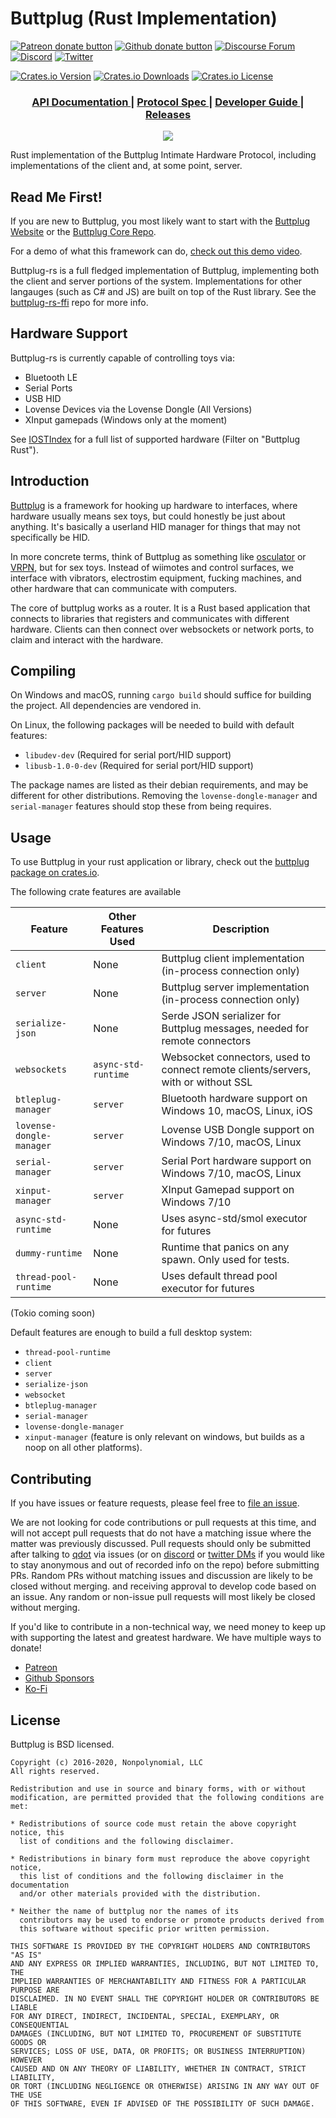# Buttplug (Rust Implementation)

[![Patreon donate button](https://img.shields.io/badge/patreon-donate-yellow.svg)](https://www.patreon.com/qdot)
[![Github donate button](https://img.shields.io/badge/github-donate-ff69b4.svg)](https://www.github.com/sponsors/qdot)
[![Discourse Forum](https://img.shields.io/badge/discourse-forum-blue.svg)](https://metafetish.club)
[![Discord](https://img.shields.io/discord/353303527587708932.svg?logo=discord)](https://discord.buttplug.io)
[![Twitter](https://img.shields.io/twitter/follow/buttplugio.svg?style=social&logo=twitter)](https://twitter.com/buttplugio)

[![Crates.io Version](https://img.shields.io/crates/v/buttplug)](https://crates.io/crates/buttplug)
[![Crates.io Downloads](https://img.shields.io/crates/d/buttplug)](https://crates.io/crates/buttplug)
[![Crates.io License](https://img.shields.io/crates/l/buttplug)](https://crates.io/crates/buttplug)

<div align="center">
  <h3>
    <a href="https://docs.rs/buttplug">
      API Documentation
    </a>
    <span> | </span>
    <a href="https://buttplug-spec.docs.buttplug.io">
      Protocol Spec
    </a>
    <span> | </span>
    <a href="https://buttplug-developer-guide.docs.buttplug.io">
      Developer Guide
    </a>
    <span> | </span>
    <a href="https://github.com/buttplugio/buttplug-rs/releases">
      Releases
    </a>
  </h3>
</div>

<p align="center">
  <img src="https://raw.githubusercontent.com/buttplugio/buttplug-rs/dev/buttplug/docs/buttplug_rust_docs.png">
</p>

Rust implementation of the Buttplug Intimate Hardware Protocol,
including implementations of the client and, at some point, server.

## Read Me First!

If you are new to Buttplug, you most likely want to start with the [Buttplug
Website](https://buttplug.io) or the [Buttplug Core Repo](https://github.com/buttplugio/buttplug).

For a demo of what this framework can do, [check out this demo
video](https://www.youtube.com/watch?v=RXD76g5fias).

Buttplug-rs is a full fledged implementation of Buttplug, implementing both the client and server
portions of the system. Implementations for other langauges (such as C# and JS) are built on top of
the Rust library. See the [buttplug-rs-ffi](https://github.com/buttplugio/buttplug-rs-ffi) repo for
more info.

## Hardware Support

Buttplug-rs is currently capable of controlling toys via:

- Bluetooth LE
- Serial Ports
- USB HID
- Lovense Devices via the Lovense Dongle (All Versions)
- XInput gamepads (Windows only at the moment)

See [IOSTIndex](https://iostindex.com) for a full list of supported hardware (Filter on "Buttplug Rust").

## Introduction

[Buttplug](https://buttplug.io) is a framework for hooking up hardware to interfaces, where hardware
usually means sex toys, but could honestly be just about anything. It's basically a userland HID
manager for things that may not specifically be HID.

In more concrete terms, think of Buttplug as something like [osculator](http://www.osculator.net/)
or [VRPN](http://vrpn.org), but for sex toys. Instead of wiimotes and control surfaces, we interface
with vibrators, electrostim equipment, fucking machines, and other hardware that can communicate
with computers.

The core of buttplug works as a router. It is a Rust based application that connects to libraries
that registers and communicates with different hardware. Clients can then connect over websockets or
network ports, to claim and interact with the hardware.

## Compiling

On Windows and macOS, running `cargo build` should suffice for building the project. All
dependencies are vendored in.

On Linux, the following packages will be needed to build with default features:

- `libudev-dev` (Required for serial port/HID support)
- `libusb-1.0-0-dev` (Required for serial port/HID support)

The package names are listed as their debian requirements, and may be different for other
distributions. Removing the `lovense-dongle-manager` and `serial-manager` features should stop these
from being requires.

## Usage

To use Buttplug in your rust application or library, check out the
[buttplug package on crates.io](https://crates.io/crates/buttplug).

The following crate features are available

| Feature | Other Features Used | Description |
| --------- | ----------- | ----------- |
| `client` | None | Buttplug client implementation (in-process connection only) |
| `server` | None | Buttplug server implementation (in-process connection only) |
| `serialize-json` | None | Serde JSON serializer for Buttplug messages, needed for remote connectors |
| `websockets` | `async-std-runtime` | Websocket connectors, used to connect remote clients/servers, with or without SSL |
| `btleplug-manager` | `server` | Bluetooth hardware support on Windows 10, macOS, Linux, iOS |
| `lovense-dongle-manager` | `server` | Lovense USB Dongle support on Windows 7/10, macOS, Linux |
| `serial-manager` | `server` | Serial Port hardware support on Windows 7/10, macOS, Linux |
| `xinput-manager` | `server` | XInput Gamepad support on Windows 7/10 |
| `async-std-runtime` | None | Uses async-std/smol executor for futures |
| `dummy-runtime` | None | Runtime that panics on any spawn. Only used for tests. |
| `thread-pool-runtime` | None | Uses default thread pool executor for futures |

(Tokio coming soon)

Default features are enough to build a full desktop system:

- `thread-pool-runtime`
- `client`
- `server`
- `serialize-json` 
- `websocket`
- `btleplug-manager`
- `serial-manager`
- `lovense-dongle-manager`
- `xinput-manager` (feature is only relevant on windows, but builds as a noop on all
  other platforms).

## Contributing

If you have issues or feature requests, please feel free to [file an
issue](https://github.com/buttplugio/buttplug-rs/issues).

We are not looking for code contributions or pull requests at this time, and will not accept pull
requests that do not have a matching issue where the matter was previously discussed. Pull requests
should only be submitted after talking to [qdot](https://github.com/qdot) via issues (or on
[discord](https://discord.buttplug.io) or [twitter DMs](https://twitter.com/buttplugio) if you would
like to stay anonymous and out of recorded info on the repo) before submitting PRs. Random PRs
without matching issues and discussion are likely to be closed without merging. and receiving
approval to develop code based on an issue. Any random or non-issue pull requests will most likely
be closed without merging.

If you'd like to contribute in a non-technical way, we need money to keep up with supporting the
latest and greatest hardware. We have multiple ways to donate!

- [Patreon](https://patreon.com/qdot)
- [Github Sponsors](https://github.com/sponsors/qdot)
- [Ko-Fi](https://ko-fi.com/qdot76367)

## License

Buttplug is BSD licensed.

    Copyright (c) 2016-2020, Nonpolynomial, LLC
    All rights reserved.

    Redistribution and use in source and binary forms, with or without
    modification, are permitted provided that the following conditions are met:

    * Redistributions of source code must retain the above copyright notice, this
      list of conditions and the following disclaimer.

    * Redistributions in binary form must reproduce the above copyright notice,
      this list of conditions and the following disclaimer in the documentation
      and/or other materials provided with the distribution.

    * Neither the name of buttplug nor the names of its
      contributors may be used to endorse or promote products derived from
      this software without specific prior written permission.

    THIS SOFTWARE IS PROVIDED BY THE COPYRIGHT HOLDERS AND CONTRIBUTORS "AS IS"
    AND ANY EXPRESS OR IMPLIED WARRANTIES, INCLUDING, BUT NOT LIMITED TO, THE
    IMPLIED WARRANTIES OF MERCHANTABILITY AND FITNESS FOR A PARTICULAR PURPOSE ARE
    DISCLAIMED. IN NO EVENT SHALL THE COPYRIGHT HOLDER OR CONTRIBUTORS BE LIABLE
    FOR ANY DIRECT, INDIRECT, INCIDENTAL, SPECIAL, EXEMPLARY, OR CONSEQUENTIAL
    DAMAGES (INCLUDING, BUT NOT LIMITED TO, PROCUREMENT OF SUBSTITUTE GOODS OR
    SERVICES; LOSS OF USE, DATA, OR PROFITS; OR BUSINESS INTERRUPTION) HOWEVER
    CAUSED AND ON ANY THEORY OF LIABILITY, WHETHER IN CONTRACT, STRICT LIABILITY,
    OR TORT (INCLUDING NEGLIGENCE OR OTHERWISE) ARISING IN ANY WAY OUT OF THE USE
    OF THIS SOFTWARE, EVEN IF ADVISED OF THE POSSIBILITY OF SUCH DAMAGE.
